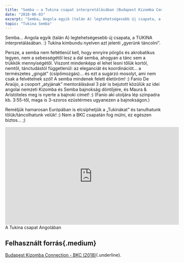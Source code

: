 ```yaml
---
title: "Semba – a Tukina csapat interpretálásában (Budapest Kizomba Connection - BKC)"
date: "2018-06-03"
excerpt: "Semba… Angola egyik (talán A) legtehetségesebb új csapata, a TUKINA interpretálásában. :) Tukina kimbundu nyelven azt jelenti „gyerünk táncolni”."
topic: "Tukina Semba"
---
```


Semba… Angola egyik (talán A) legtehetségesebb új csapata, a TUKINA interpretálásában. :) Tukina kimbundu nyelven azt jelenti „gyerünk táncolni”.

Persze, a semba nem feltétlenül kell, hogy ennyire pörgős és akrobatikus legyen, nem a sebességétől lesz a dal semba, ahogyan a tánc sem a trükkök mennyiségétől. Viszont mindenképp el lehet lesni tőlük kortól, nemtől, tánctudástól függetlenül: az eleganciát és koordinációt… a természetes „gingát” (csípőmozgás)… és ezt a sugárzó mosolyt, ami nem csak a felvételnek szól! A semba mindenek felett életöröm! :) Fanio De Araújo, a csoport „atyjának” mentorálásával 3 pár is bejutott közülük az idei angolai nemzeti Kizomba és Semba bajnokság döntőjére, és Maura & Aristóteles meg is nyerte a bajnoki címet! :) (Fanio aki utoljára lép színpadra kb. 3:55-től, maga is 3-szoros ezüstérmes ugyanezen a bajnokságon.)

Reméljük hamarosan Európában is elcsíphetjük a „Tukinákat” és tanulhatunk tőlük/táncolhatunk velük! :) Nem a BKC csapatán fog múlni, ez egészen biztos… ;)

<div class="embed-responsive embed-responsive-16by9">
  <iframe class="center-align mx-auto mthalf shadow2" width="560" height="315" src="https://www.youtube.com/embed/cKrv6-gHCcA?rel=0" frameborder="0" allow="encrypted-media" allowfullscreen></iframe>
</div>
<figcaption>A Tukina csapat Angolában</figcaption>

## Felhasznált forrás{.medium}

[Budapest Kizomba Connection - BKC (2018)](https://www.facebook.com/events/226053237977336/permalink/226997537882906/){.underline}.
